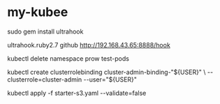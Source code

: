 # my-kubee

sudo gem install ultrahook

ultrahook.ruby2.7 github http://192.168.43.65:8888/hook

kubectl delete namespace prow test-pods

kubectl create clusterrolebinding cluster-admin-binding-"${USER}" \
  --clusterrole=cluster-admin --user="${USER}"

kubectl apply -f starter-s3.yaml --validate=false

